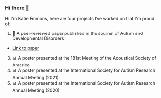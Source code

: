 ### Hi there 👋

Hi I'm Katie Emmons, here are four projects I've worked on that I'm proud of:

1. 📖 A peer-reviewed paper published in the Journal of Autism and Developmental Disorders
- [Link to paper](https://pubmed.ncbi.nlm.nih.gov/34013478/)
3. 📊 A poster presented at the 181st Meeting of the Acoustical Society of America
4. 📊 A poster presented at the International Society for Autism Research Annual Meeting (2021)
5. 📊 A poster presented at the International Society for Autism Research Annual Meeting (2020)
